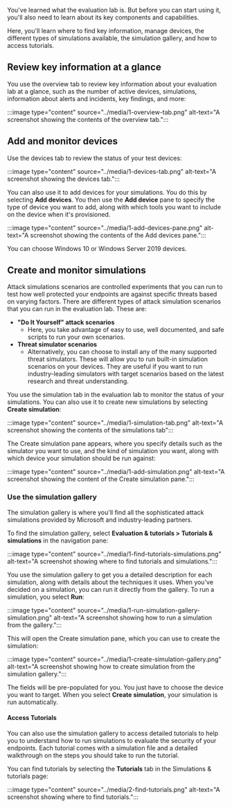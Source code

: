 You've learned what the evaluation lab is. But before you can start using it, you'll also need to learn about its key components and capabilities.

Here, you'll learn where to find key information, manage devices, the different types of simulations available, the simulation gallery, and how to access tutorials.

## Review key information at a glance

You use the overview tab to review key information about your evaluation lab at a glance, such as the number of active devices, simulations, information about alerts and incidents, key findings, and more:

:::image type="content" source="../media/1-overview-tab.png" alt-text="A screenshot showing the contents of the overview tab.":::

## Add and monitor devices

Use the devices tab to review the status of your test devices:

  :::image type="content" source="../media/1-devices-tab.png" alt-text="A screenshot showing the devices tab.":::

  You can also use it to add devices for your simulations. You do this by selecting **Add devices**. You then use the **Add device** pane to specify the type of device you want to add, along with which tools you want to include on the device when it's provisioned.

  :::image type="content" source="../media/1-add-devices-pane.png" alt-text="A screenshot showing the contents of the Add devices pane.":::

  You can choose Windows 10 or Windows Server 2019 devices.

## Create and monitor simulations

Attack simulations scenarios are controlled experiments that you can run to test how well protected your endpoints are against specific threats based on varying factors. There are different types of attack simulation scenarios that you can run in the evaluation lab. These are:

- **"Do It Yourself" attack scenarios**
  - Here, you take advantage of easy to use, well documented, and safe scripts to run your own scenarios.
- **Threat simulator scenarios**
  - Alternatively, you can choose to install any of the many supported threat simulators. These will allow you to run built-in simulation scenarios on your devices. They are useful if you want to run industry-leading simulators with target scenarios based on the latest research and threat understanding.

You use the simulation tab in the evaluation lab to monitor the status of your simulations. You can also use it to create new simulations by selecting **Create simulation**:

  :::image type="content" source="../media/1-simulation-tab.png" alt-text="A screenshot showing the contents of the simulations tab":::

The Create simulation pane appears, where you specify details such as the simulator you want to use, and the kind of simulation you want, along with which device your simulation should be run against:

  :::image type="content" source="../media/1-add-simulation.png" alt-text="A screenshot showing the content of the Create simulation pane.":::

### Use the simulation gallery

The simulation gallery is where you'll find all the sophisticated attack simulations provided by Microsoft and industry-leading partners.

To find the simulation gallery, select **Evaluation & tutorials > Tutorials & simulations** in the navigation pane:

:::image type="content" source="../media/1-find-tutorials-simulations.png" alt-text="A screenshot showing where to find tutorials and simulations.":::

You use the simulation gallery to get you a detailed description for each simulation, along with details about the techniques it uses. When you've decided on a simulation, you can run it directly from the gallery. To run a simulation, you select **Run**:

:::image type="content" source="../media/1-run-simulation-gallery-simulation.png" alt-text="A screenshot showing how to run a simulation from the gallery.":::

This will open the Create simulation pane, which you can use to create the simulation:

:::image type="content" source="../media/1-create-simulation-gallery.png" alt-text="A screenshot showing how to create simulation from the simulation gallery.":::

The fields will be pre-populated for you. You just have to choose the device you want to target. When you select **Create simulation**, your simulation is run automatically.

#### Access Tutorials

You can also use the simulation gallery to access detailed tutorials to help you to understand how to run simulations to evaluate the security of your endpoints. Each tutorial comes with a simulation file and a detailed walkthrough on the steps you should take to run the tutorial.

You can find tutorials by selecting the **Tutorials** tab in the Simulations & tutorials page:

:::image type="content" source="../media/2-find-tutorials.png" alt-text="A screenshot showing where to find tutorials.":::
